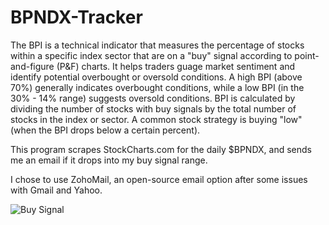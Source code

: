 # BPNDX-Tracker

The BPI is a technical indicator that measures the percentage of stocks within a specific index sector that are on a "buy" signal according to point-and-figure (P&F) charts. It helps traders guage market sentiment and identify potential overbought or oversold conditions. A high BPI (above 70%) generally indicates overbought conditions, while a low BPI (in the 30% - 14% range) suggests oversold conditions. BPI is calculated by dividing the number of stocks with buy signals by the total number of stocks in the index or sector. A common stock strategy is buying "low" (when the BPI drops below a certain percent).

This program scrapes StockCharts.com for the daily $BPNDX, and sends me an email if it drops into my buy signal range.

I chose to use ZohoMail, an open-source email option after some issues with Gmail and Yahoo.

![Buy Signal](https://drive.google.com/file/d/1D5k-MTVK5hqOuCbzQ7FwWlfE64zGo8AN/view?usp=sharing)